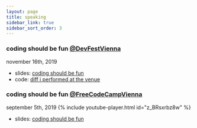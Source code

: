 ```yaml
---
layout: page
title: speaking
sidebar_link: true
sidebar_sort_order: 3
---
```


### coding should be fun [@DevFestVienna](https://devfest.at/)
<span class="post-date">november 16th, 2019</span>
<br>
 * slides: [coding should be fun](http://gregorriegler.com/talk-coding-should-be-fun/)
 * code: [diff i performed at the venue](https://github.com/gregorriegler/Theatrical-Players-Refactoring-Kata/commit/05a34ed5507be62dd93f5d8999ac4cc6557a6a8b)


### coding should be fun [@FreeCodeCampVienna](https://fccvienna.github.io/)
<span class="post-date">september 5th, 2019</span>
{% include youtube-player.html id="z_BRsxrbz8w" %}

 * slides: [coding should be fun](https://slides.com/gregorriegler/deck-2#/)


